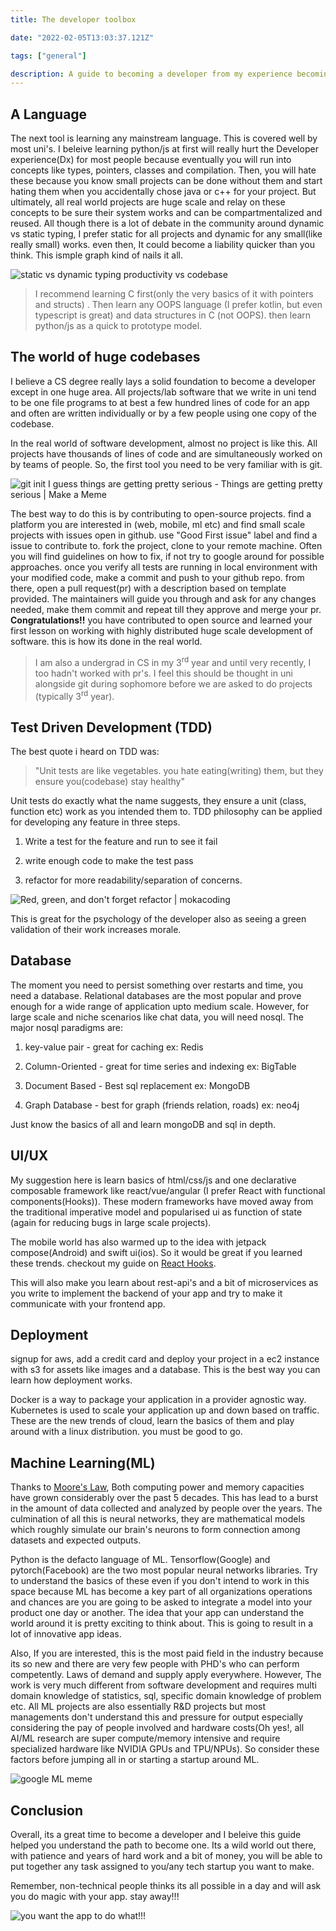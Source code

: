 ```yaml
---
title: The developer toolbox

date: "2022-02-05T13:03:37.121Z"

tags: ["general"]

description: A guide to becoming a developer from my experience becoming one.
---
```


## A Language

The next tool is learning any mainstream language. This is covered well by most uni's. I beleive learning python/js at first will really hurt the Developer experience(Dx) for most people because eventually you will run into concepts like types, pointers, classes and compilation. Then, you will hate these because you know small projects can be done without them and start hating them when you accidentally chose java or c++ for your project. But ultimately, all real world projects are huge scale and relay on these concepts to be sure their system works and can be compartmentalized and reused. All though there is a lot of debate in the community around dynamic vs static typing, I prefer static for all projects and dynamic for any small(like really small) works. even then, It could become a liability quicker than you think. This ismple graph kind of nails it all.

![static vs dynamic typing productivity vs codebase](graph.png)

> I recommend learning C first(only the very basics of it with pointers and structs) . Then learn any OOPS language (I prefer kotlin, but even typescript is great) and data structures in C (not OOPS). then learn python/js as a quick to prototype model.

##

## The world of huge codebases

I believe a CS degree really lays a solid foundation to become a developer except in one huge area. All projects/lab software that we write in uni tend to be one file programs to at best a few hundred lines of code for an app and often are written individually or by a few people using one copy of the codebase.

In the real world of software development, almost no project is like this. All projects have thousands of lines of code and are simultaneously worked on by teams of people. So, the first tool you need to be very familiar with is git.

![git init I guess things are getting pretty serious - Things are getting  pretty serious | Make a Meme](git-init.jpg)

The best way to do this is by contributing to open-source projects. find a platform you are interested in (web, mobile, ml etc) and find small scale projects with issues open in github. use "Good First issue" label and find a issue to contribute to. fork the project, clone to your remote machine. Often you will find guidelines on how to fix, if not try to google around for possible approaches. once you verify all tests are running in local environment with your modified code, make a commit and push to your github repo. from there, open a pull request(pr) with a description based on template provided. The maintainers will guide you through and ask for any changes needed, make them commit and repeat till they approve and merge your pr. **Congratulations!!** you have contributed to open source and learned your first lesson on working with highly distributed huge scale development of software. this is how its done in the real world.

> I am also a undergrad in CS in my 3<sup>rd</sup> year and until very recently, I too hadn't worked with pr's. I feel this should be thought in uni alongside git during sophomore before we are asked to do projects (typically 3<sup>rd</sup> year).

##

## Test Driven Development (TDD)

The best quote i heard on TDD was:

> "Unit tests are like vegetables. you hate eating(writing) them, but they ensure you(codebase) stay healthy"

Unit tests do exactly what the name suggests, they ensure a unit (class, function etc) work as you intended them to. TDD philosophy can be applied for developing any feature in three steps.

1. Write a test for the feature and run to see it fail

2. write enough code to make the test pass

3. refactor for more readability/separation of concerns.

![Red, green, and don't forget refactor | mokacoding](red-green-refactor.jpg)

This is great for the psychology of the developer also as seeing a green validation of their work increases morale.

## Database

The moment you need to persist something over restarts and time, you need a database. Relational databases are the most popular and prove enough for a wide range of application upto medium scale. However, for large scale and niche scenarios like chat data, you will need nosql. The major nosql paradigms are:

1. key-value pair - great for caching ex: Redis

2. Column-Oriented - great for time series and indexing ex: BigTable

3. Document Based - Best sql replacement ex: MongoDB

4. Graph Database - best for graph (friends relation, roads) ex: neo4j

Just know the basics of all and learn mongoDB and sql in depth.

## UI/UX

My suggestion here is learn basics of html/css/js and one declarative composable framework like react/vue/angular (I prefer React with functional components(Hooks)). These modern frameworks have moved away from the traditional imperative model and popularised ui as function of state (again for reducing bugs in large scale projects).

The mobile world has also warmed up to the idea with jetpack compose(Android) and swift ui(ios). So it would be great if you learned these trends. checkout my guide on [React Hooks](https://murugu-21.github.io/react/).

This will also make you learn about rest-api's and a bit of microservices as you write to implement the backend of your app and try to make it communicate with your frontend app.

## Deployment

signup for aws, add a credit card and deploy your project in a ec2 instance with s3 for assets like images and a database. This is the best way you can learn how deployment works.

Docker is a way to package your application in a provider agnostic way. Kubernetes is used to scale your application up and down based on traffic. These are the new trends of cloud, learn the basics of them and play around with a linux distribution. you must be good to go.

## Machine Learning(ML)

Thanks to [Moore's Law](https://en.wikipedia.org/wiki/Moore's_law), Both computing power and memory capacities have grown considerably over the past 5 decades. This has lead to a burst in the amount of data collected and analyzed by people over the years. The culmination of all this is neural networks, they are mathematical models which roughly simulate our brain's neurons to form connection among datasets and expected outputs.

Python is the defacto language of ML. Tensorflow(Google) and pytorch(Facebook) are the two most popular neural networks libraries. Try to understand the basics of these even if you don't intend to work in this space because ML has become a key part of all organizations operations and chances are you are going to be asked to integrate a model into your product one day or another. The idea that your app can understand the world around it is pretty exciting to think about. This is going to result in a lot of innovative app ideas.

Also, If you are interested, this is the most paid field in the industry because its so new and there are very few people with PHD's who can perform competently. Laws of demand and supply apply everywhere. However, The work is very much different from software development and requires multi domain knowledge of statistics, sql, specific domain knowledge of problem etc. All ML projects are also essentially R&D projects but most managements don't understand this and pressure for output especially considering the pay of people involved and hardware costs(Oh yes!, all AI/ML research are super compute/memory intensive and require specialized hardware like NVIDIA GPUs and TPU/NPUs). So consider these factors before jumping all in or starting a startup around ML.

![google ML meme](ml.png)

## Conclusion

Overall, its a great time to become a developer and I beleive this guide helped you understand the path to become one. Its a wild world out there, with patience and years of hard work and a bit of money, you will be able to put together any task assigned to you/any tech startup you want to make.

Remember, non-technical people thinks its all possible in a day and will ask you do magic with your app. stay away!!!

![you want the app to do what!!!](non-tech.png)
